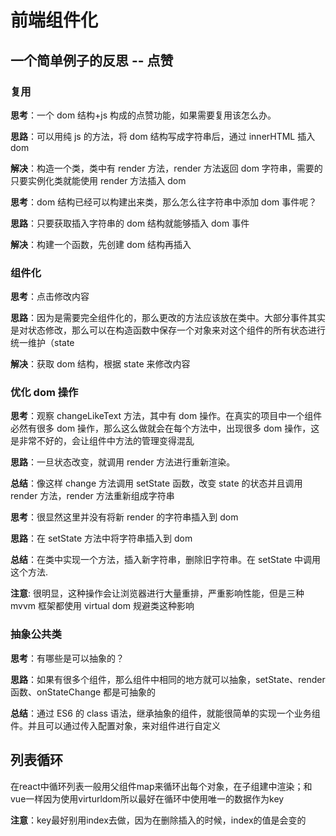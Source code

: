 # 前端组件化

## 一个简单例子的反思 -- 点赞

### 复用

**思考**：一个 dom 结构+js 构成的点赞功能，如果需要复用该怎么办。

**思路**：可以用纯 js 的方法，将 dom 结构写成字符串后，通过 innerHTML 插入 dom

**解决**：构造一个类，类中有 render 方法，render 方法返回 dom 字符串，需要的只要实例化类就能使用 render 方法插入 dom

**思考**：dom 结构已经可以构建出来类，那么怎么往字符串中添加 dom 事件呢？

**思路**：只要获取插入字符串的 dom 结构就能够插入 dom 事件

**解决**：构建一个函数，先创建 dom 结构再插入

### 组件化

**思考**：点击修改内容

**思路**：因为是需要完全组件化的，那么更改的方法应该放在类中。大部分事件其实是对状态修改，那么可以在构造函数中保存一个对象来对这个组件的所有状态进行统一维护（state

**解决**：获取 dom 结构，根据 state 来修改内容

### 优化 dom 操作

**思考**：观察 changeLikeText 方法，其中有 dom 操作。在真实的项目中一个组件必然有很多 dom 操作，那么这么做就会在每个方法中，出现很多 dom 操作，这是非常不好的，会让组件中方法的管理变得混乱

**思路**：一旦状态改变，就调用 render 方法进行重新渲染。

**总结**：像这样 change 方法调用 setState 函数，改变 state 的状态并且调用 render 方法，render 方法重新组成字符串

**思考**：很显然这里并没有将新 render 的字符串插入到 dom

**思路**：在 setState 方法中将字符串插入到 dom

**总结**：在类中实现一个方法，插入新字符串，删除旧字符串。在 setState 中调用这个方法.

**注意**: 很明显，这种操作会让浏览器进行大量重排，严重影响性能，但是三种 mvvm 框架都使用 virtual dom 规避类这种影响

### 抽象公共类

**思考**：有哪些是可以抽象的？

**思路**：如果有很多个组件，那么组件中相同的地方就可以抽象，setState、render 函数、onStateChange 都是可抽象的

**总结**：通过 ES6 的 class 语法，继承抽象的组件，就能很简单的实现一个业务组件。并且可以通过传入配置对象，来对组件进行自定义

## 列表循环

在react中循环列表一般用父组件map来循环出每个对象，在子组建中渲染；和vue一样因为使用virturldom所以最好在循环中使用唯一的数据作为key

**注意**：key最好别用index去做，因为在删除插入的时候，index的值是会变的
